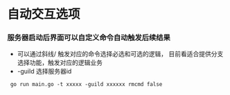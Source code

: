 # 自动交互选项

### 服务器启动后界面可以自定义命令自动触发后续结果

- 可以通过斜线/ 触发对应的命令选择必选和可选的逻辑， 
   目前看适合提供分支选择功能，触发对应的逻辑业务
-  -guild 选择服务器id 
```
 go run main.go -t xxxxx -guild xxxxxx rmcmd false
```